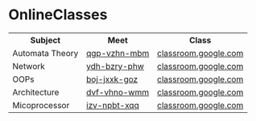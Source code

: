 # OnlineClasses

<!DOCTYPE html>
<html>
<head>
</head>
<body>
<table class="center">
  <tr>
    <th>Subject</th>
    <th>Meet</th>
    <th>Class</th>
  </tr>
  <tr>
    <td>Automata Theory</td>
    <td><a href = "https://meet.google.com/qgp-vzhn-mbm">qgp-vzhn-mbm</a></td>
    <td><a href = "https://classroom.google.com/c/MTIyNDYxNTk2Njcy">classroom.google.com</a></td>
  </tr>
  <tr>
    <td>Network</td>
    <td><a href = "https://meet.google.com/ydh-bzry-phw">ydh-bzry-phw</a></td>
    <td><a href = "https://classroom.google.com/c/MTM4MjY3NDUzMTQ4">classroom.google.com</a></td>
  </tr>
  <tr>
    <td>OOPs</td>
    <td><a href = "https://meet.google.com/boj-jxxk-goz">boj-jxxk-goz</a></td>
    <td><a href = "https://classroom.google.com/c/MTUxNjYwMTQ1ODY1">classroom.google.com</a></td>
  </tr>
  <tr>
    <td>Architecture</td>
    <td><a href = "https://meet.google.com/dvf-vhno-wmm">dvf-vhno-wmm</a></td>
    <td><a href = "https://classroom.google.com/c/MTIyNDAwNDAxMTcz">classroom.google.com</a></td>
  </tr>
  <tr>
    <td>Micoprocessor</td>
    <td><a href = "https://meet.google.com/izv-npbt-xqq">izv-npbt-xqq</a></td>
    <td><a href = "https://classroom.google.com/c/MTIyMDQxMjk1MjI0">classroom.google.com</a></td>
  </tr>
</table>
</body>
</html>
